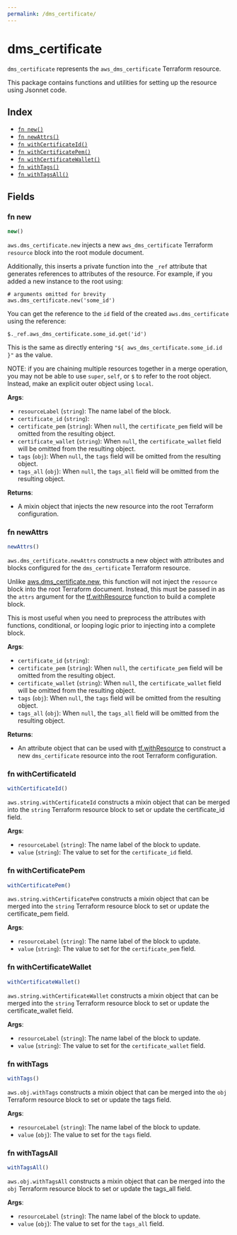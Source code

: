 ```yaml
---
permalink: /dms_certificate/
---
```


# dms_certificate

`dms_certificate` represents the `aws_dms_certificate` Terraform resource.



This package contains functions and utilities for setting up the resource using Jsonnet code.


## Index

* [`fn new()`](#fn-new)
* [`fn newAttrs()`](#fn-newattrs)
* [`fn withCertificateId()`](#fn-withcertificateid)
* [`fn withCertificatePem()`](#fn-withcertificatepem)
* [`fn withCertificateWallet()`](#fn-withcertificatewallet)
* [`fn withTags()`](#fn-withtags)
* [`fn withTagsAll()`](#fn-withtagsall)

## Fields

### fn new

```ts
new()
```


`aws.dms_certificate.new` injects a new `aws_dms_certificate` Terraform `resource`
block into the root module document.

Additionally, this inserts a private function into the `_ref` attribute that generates references to attributes of the
resource. For example, if you added a new instance to the root using:

    # arguments omitted for brevity
    aws.dms_certificate.new('some_id')

You can get the reference to the `id` field of the created `aws.dms_certificate` using the reference:

    $._ref.aws_dms_certificate.some_id.get('id')

This is the same as directly entering `"${ aws_dms_certificate.some_id.id }"` as the value.

NOTE: if you are chaining multiple resources together in a merge operation, you may not be able to use `super`, `self`,
or `$` to refer to the root object. Instead, make an explicit outer object using `local`.

**Args**:
  - `resourceLabel` (`string`): The name label of the block.
  - `certificate_id` (`string`): 
  - `certificate_pem` (`string`):  When `null`, the `certificate_pem` field will be omitted from the resulting object.
  - `certificate_wallet` (`string`):  When `null`, the `certificate_wallet` field will be omitted from the resulting object.
  - `tags` (`obj`):  When `null`, the `tags` field will be omitted from the resulting object.
  - `tags_all` (`obj`):  When `null`, the `tags_all` field will be omitted from the resulting object.

**Returns**:
- A mixin object that injects the new resource into the root Terraform configuration.


### fn newAttrs

```ts
newAttrs()
```


`aws.dms_certificate.newAttrs` constructs a new object with attributes and blocks configured for the `dms_certificate`
Terraform resource.

Unlike [aws.dms_certificate.new](#fn-dmscertificatenew), this function will not inject the `resource`
block into the root Terraform document. Instead, this must be passed in as the `attrs` argument for the
[tf.withResource](https://github.com/tf-libsonnet/core/tree/main/docs#fn-withresource) function to build a complete block.

This is most useful when you need to preprocess the attributes with functions, conditional, or looping logic prior to
injecting into a complete block.

**Args**:
  - `certificate_id` (`string`): 
  - `certificate_pem` (`string`):  When `null`, the `certificate_pem` field will be omitted from the resulting object.
  - `certificate_wallet` (`string`):  When `null`, the `certificate_wallet` field will be omitted from the resulting object.
  - `tags` (`obj`):  When `null`, the `tags` field will be omitted from the resulting object.
  - `tags_all` (`obj`):  When `null`, the `tags_all` field will be omitted from the resulting object.

**Returns**:
  - An attribute object that can be used with [tf.withResource](https://github.com/tf-libsonnet/core/tree/main/docs#fn-withresource) to construct a new `dms_certificate` resource into the root Terraform configuration.


### fn withCertificateId

```ts
withCertificateId()
```

`aws.string.withCertificateId` constructs a mixin object that can be merged into the `string`
Terraform resource block to set or update the certificate_id field.



**Args**:
  - `resourceLabel` (`string`): The name label of the block to update.
  - `value` (`string`): The value to set for the `certificate_id` field.


### fn withCertificatePem

```ts
withCertificatePem()
```

`aws.string.withCertificatePem` constructs a mixin object that can be merged into the `string`
Terraform resource block to set or update the certificate_pem field.



**Args**:
  - `resourceLabel` (`string`): The name label of the block to update.
  - `value` (`string`): The value to set for the `certificate_pem` field.


### fn withCertificateWallet

```ts
withCertificateWallet()
```

`aws.string.withCertificateWallet` constructs a mixin object that can be merged into the `string`
Terraform resource block to set or update the certificate_wallet field.



**Args**:
  - `resourceLabel` (`string`): The name label of the block to update.
  - `value` (`string`): The value to set for the `certificate_wallet` field.


### fn withTags

```ts
withTags()
```

`aws.obj.withTags` constructs a mixin object that can be merged into the `obj`
Terraform resource block to set or update the tags field.



**Args**:
  - `resourceLabel` (`string`): The name label of the block to update.
  - `value` (`obj`): The value to set for the `tags` field.


### fn withTagsAll

```ts
withTagsAll()
```

`aws.obj.withTagsAll` constructs a mixin object that can be merged into the `obj`
Terraform resource block to set or update the tags_all field.



**Args**:
  - `resourceLabel` (`string`): The name label of the block to update.
  - `value` (`obj`): The value to set for the `tags_all` field.

